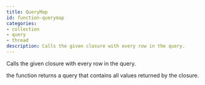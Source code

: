 ```yaml
---
title: QueryMap
id: function-querymap
categories:
- collection
- query
- thread
description: Calls the given closure with every row in the query.
---
```


Calls the given closure with every row in the query.

the function returns a query that contains all values returned by the closure.
